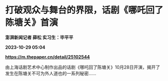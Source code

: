# 打破观众与舞台的界限，话剧《哪吒回了陈塘关》首演
**澎湃新闻记者 薛松 实习生：毕平平**

**2023-10-29 05:04**

**https://m.thepaper.cn/detail/25102544**

由上海话剧艺术中心制作出品的话剧《哪吒回了陈塘关》10月28日开演，揭开了发生在陈塘关不可为外人道也的一系列秘密……